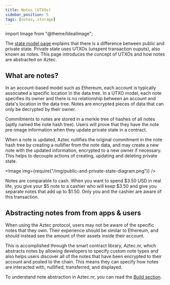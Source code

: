 ```yaml
---
title: Notes (UTXOs)
sidebar_position: 5
tags: [notes, storage]
---
```


import Image from "@theme/IdealImage";

The [state model page](./state_model.md) explains that there is a difference between public and private state. Private state uses UTXOs (unspent transaction ouputs), also known as notes. This page introduces the concept of UTXOs and how notes are abstracted on Aztec.

## What are notes?

In an account-based model such as Ethereum, each account is typically associated a specific location in the data tree. In a UTXO model, each note specifies its owner and there is no relationship between an account and data's location in the data tree. Notes are encrypted pieces of data that can only be decrypted by their owner. 

Commitments to notes are stored in a merkle tree of hashes of all notes (aptly named the note hash tree). Users will prove that they have the note pre-image information when they update private state in a contract.

When a note is updated, Aztec nullifies the original commitment in the note hash tree by creating a nullifier from the note data, and may create a new note with the updated information, encrypted to a new owner if necessary. This helps to decouple actions of creating, updating and deleting private state.

 <Image img={require("/img/public-and-private-state-diagram.png")} />

Notes are comparable to cash. When you want to spend $3.50 USD in real life, you give your $5 note to a cashier who will keep $3.50 and give you separate notes that add up to $1.50. Only you and the cashier are aware of this transaction.

## Abstracting notes from from apps & users

When using the Aztec protocol, users may not be aware of the specific notes that they own. Their experience should be similar to Ethereum, and should instead see the amount of their assets inside their account. 

This is accomplished through the smart contract library, Aztec.nr, which abstracts notes by allowing developers to specify custom note types and also helps users discover all of the notes that have been encrypted to their account and posted to the chain. This means they can specify how notes are interacted with, nullified, transferred, and displayed. 

To understand note abstraction in Aztec.nr, you can read the [Build section](../../../developers/guides/smart_contracts/writing_contracts/notes/index.md).
